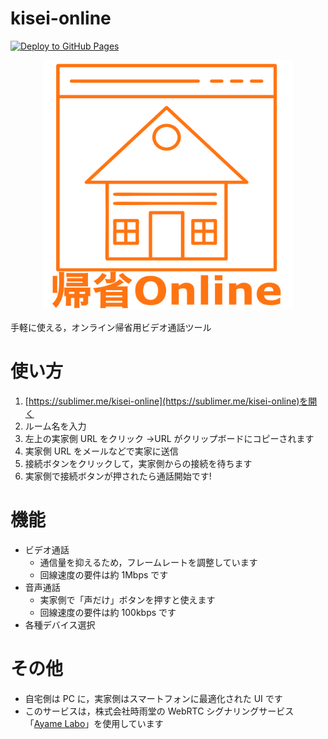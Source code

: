 # kisei-online

[![Deploy to GitHub Pages](https://github.com/kadoshita/kisei-online/workflows/Deploy%20to%20GitHub%20Pages/badge.svg)](https://sublimer.me/kisei-online/)

<p align="center">
  <a href="https://sublimer.me/kisei-online/">
    <img src="logo.png" width=400>
  </a>
</p>

手軽に使える，オンライン帰省用ビデオ通話ツール

# 使い方

1. [https://sublimer.me/kisei-online](https://sublimer.me/kisei-online)を開く
1. ルーム名を入力
1. 左上の実家側 URL をクリック →URL がクリップボードにコピーされます
1. 実家側 URL をメールなどで実家に送信
1. 接続ボタンをクリックして，実家側からの接続を待ちます
1. 実家側で接続ボタンが押されたら通話開始です!

# 機能

-   ビデオ通話
    -   通信量を抑えるため，フレームレートを調整しています
    -   回線速度の要件は約 1Mbps です
-   音声通話
    -   実家側で「声だけ」ボタンを押すと使えます
    -   回線速度の要件は約 100kbps です
-   各種デバイス選択

# その他

-   自宅側は PC に，実家側はスマートフォンに最適化された UI です
-   このサービスは，株式会社時雨堂の WebRTC シグナリングサービス「[Ayame Labo](https://ayame-labo.shiguredo.jp/)」を使用しています
